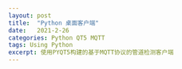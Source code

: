 ```yaml
---
layout: post
title:  "Python 桌面客户端"
date:   2021-2-26
categories: Python QT5 MQTT
tags: Using Python
excerpt: 使用PYQT5构建的基于MQTT协议的管道检测客户端
--- 
```


